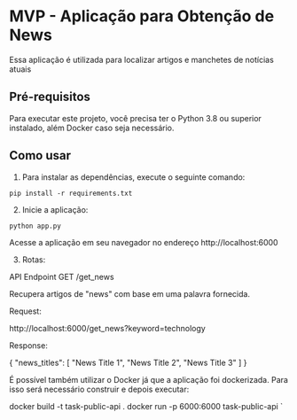 # MVP - Aplicação para Obtenção de News

Essa aplicação é utilizada para localizar artigos e manchetes de notícias atuais

## Pré-requisitos

Para executar este projeto, você precisa ter o Python 3.8 ou superior instalado, além Docker caso seja necessário.

## Como usar

1. Para instalar as dependências, execute o seguinte comando:

```
pip install -r requirements.txt
```

2. Inicie a aplicação:

```
python app.py
```

Acesse a aplicação em seu navegador no endereço http://localhost:6000

3. Rotas:

API Endpoint
GET /get_news

Recupera artigos de "news" com base em uma palavra fornecida.

Request:

http://localhost:6000/get_news?keyword=technology

Response:

{
    "news_titles": [
        "News Title 1",
        "News Title 2",
        "News Title 3"
    ]
}

É possível também utilizar o Docker já que a aplicação foi dockerizada. Para isso será necessário construir e depois executar:

 docker build -t  task-public-api .
 docker run -p 6000:6000 task-public-api `

